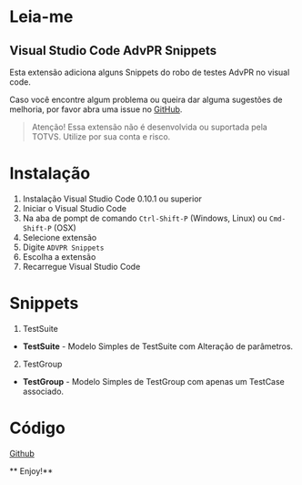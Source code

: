 # Leia-me
## Visual Studio Code AdvPR Snippets
 
Esta extensão adiciona alguns Snippets do robo de testes AdvPR no visual code.

Caso você encontre algum problema ou queira dar alguma sugestões de melhoria, por favor abra uma issue no [GitHub](https://github.com/talha672/advpr-snippets/issues). 

> Atenção! Essa extensão não é desenvolvida ou suportada pela TOTVS. Utilize por sua conta e risco.

# Instalação

1. Instalação Visual Studio Code 0.10.1 ou superior
2. Iniciar o Visual Studio Code
3. Na aba de pompt de comando `Ctrl-Shift-P` (Windows, Linux) ou `Cmd-Shift-P` (OSX)
4. Selecione extensão
5. Digite `ADVPR Snippets`
6. Escolha a extensão
7. Recarregue Visual Studio Code

# Snippets

1. TestSuite
 * **TestSuite** - Modelo Simples de TestSuite com Alteração de parâmetros.

2. TestGroup
 * **TestGroup** - Modelo Simples de TestGroup com apenas um TestCase associado.

# Código
[Github](https://github.com/talha672/advpr-snippets)

** Enjoy!**